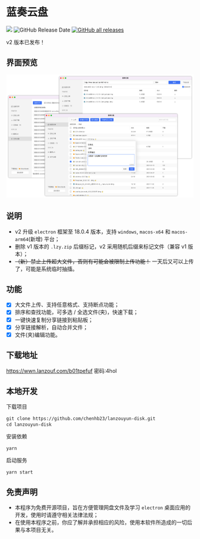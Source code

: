 # 蓝奏云盘

<a href="https://github.com/chenhb23/lanzouyun-disk/releases">![](https://img.shields.io/github/v/release/chenhb23/lanzouyun-disk)</a>
![GitHub Release Date](https://img.shields.io/github/release-date/chenhb23/lanzouyun-disk) 
<a href="https://github.com/chenhb23/lanzouyun-disk/releases">![GitHub all releases](https://img.shields.io/github/downloads/chenhb23/lanzouyun-disk/total)</a>

v2 版本已发布！

## 界面预览

<img src='./docs/media/preview.png' />

## 说明

- v2 升级 `electron` 框架至 18.0.4 版本，支持 `windows`, `macos-x64` 和 `macos-arm64`(新增) 平台；
- 删除 v1 版本的 `.lzy.zip` 后缀标记，v2 采用随机后缀来标记文件（兼容 v1 版本）；
- ~~（新）禁止上传超大文件，否则有可能会被限制上传功能！~~ 一天后又可以上传了，可能是系统临时抽搐。

## 功能

* [x] 大文件上传、支持任意格式、支持断点功能；
* [x] 排序和查找功能，可多选 / 全选文件(夹)，快速下载；
* [x] 一键快速复制分享链接到粘贴板；
* [x] 分享链接解析，自动合并文件；
* [x] 文件(夹)编辑功能。

## 下载地址

https://wwn.lanzouf.com/b01tpefuf
密码:4hol

## 本地开发

下载项目

```
git clone https://github.com/chenhb23/lanzouyun-disk.git
cd lanzouyun-disk
```

安装依赖

```
yarn
```

启动服务

```
yarn start
```

## 免责声明

- 本程序为免费开源项目，旨在方便管理网盘文件及学习 `electron` 桌面应用的开发，使用时请遵守相关法律法规；
- 在使用本程序之前，你应了解并承担相应的风险，使用本软件所造成的一切后果与本项目无关。

